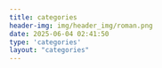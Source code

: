 ```yaml
---
title: categories
header-img: img/header_img/roman.png
date: 2025-06-04 02:41:50
type: 'categories'
layout: "categories"
---
```

